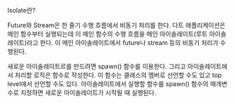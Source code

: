 Isolate란?

Future와 Stream은 한 줄기 수행 흐름에서 비동기 처리를 한다. 다트 애플리케이션은 메인 함수부터 실행되는데 이 메인 함수의 수행 흐름을 메인 아이솔레이트(루트 아이솔레이트)라고 한다.
이 메인 아이솔레이트에서 future나 stream 등의 비동기 처리가 수행된다.

새로운 아이솔레이트르를 만드려면 spawn() 함수를 이용한다. 그리고 아이솔레이트에서 처리할 로직은 함수로 작성한다. 이 함수는 클래스의 멤버로 선언할 수도 있고 top level에서 선언할 수도 있다. 
아이솔레이트에서 실행할 함수를 spawn() 함수의 매개변수로 지정하면 새로운 아이솔레이트가 시작될 때 실행된다.
